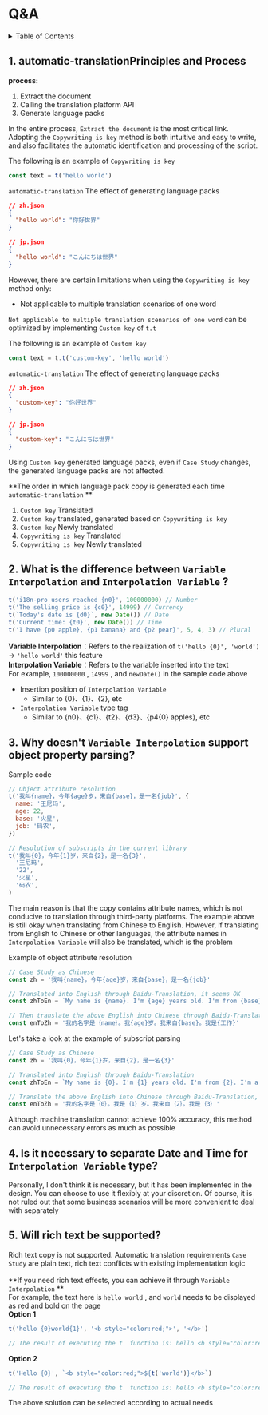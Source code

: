 
# Q&A

<details >
  <summary>Table of Contents</summary>

  &emsp;&emsp;[1. automatic-translationPrinciples and Process](#1-automatic-translationprinciples-and-process)<br/>
  &emsp;&emsp;[2. What is the difference between  `Variable Interpolation`  and  `Interpolation Variable` ?](#2-what-is-the-difference-between--variable-interpolation--and--interpolation-variable-)<br/>
  &emsp;&emsp;[3. Why doesn't  `Variable Interpolation`  support object property parsing?](#3-why-doesnt--variable-interpolation--support-object-property-parsing)<br/>
  &emsp;&emsp;[4. Is it necessary to separate **Date** and **Time** for  `Interpolation Variable`  type?](#4-is-it-necessary-to-separate-date-and-time-for--interpolation-variable--type)<br/>
  &emsp;&emsp;[5. Will rich text be supported?](#5-will-rich-text-be-supported)<br/>

</details>

## 1. automatic-translationPrinciples and Process
**process:**
1. Extract the document
2. Calling the translation platform API
3. Generate language packs

In the entire process,  `Extract the document`  is the most critical link. Adopting the  `Copywriting is key`  method is both intuitive and easy to write, and also facilitates the automatic identification and processing of the script.



The following is an example of  `Copywriting is key` 
```js
const text = t('hello world')
```
 `automatic-translation` The effect of generating language packs
```json
// zh.json
{
  "hello world": "你好世界"
}

// jp.json
{
  "hello world": "こんにちは世界"
}
```
However, there are certain limitations when using the  `Copywriting is key`  method only:



* Not applicable to multiple translation scenarios of one word



 `Not applicable to multiple translation scenarios of one word`  can be optimized by implementing  `Custom key`  of  `t.t` 



The following is an example of  `Custom key` 
```js
const text = t.t('custom-key', 'hello world')
```
 `automatic-translation` The effect of generating language packs
```json
// zh.json
{
  "custom-key": "你好世界"
}

// jp.json
{
  "custom-key": "こんにちは世界"
}
```


Using  `Custom key`  generated language packs, even if  `Case Study`  changes, the generated language packs are not affected.

**The order in which language pack copy is generated each time  `automatic-translation` **
1.  `Custom key` Translated
2.  `Custom key`  translated, generated based on  `Copywriting is key` 
3.  `Custom key` Newly translated
4.  `Copywriting is key` Translated
5.  `Copywriting is key` Newly translated


## 2. What is the difference between  `Variable Interpolation`  and  `Interpolation Variable` ?

```js
t('i18n-pro users reached {n0}', 100000000) // Number
t('The selling price is {c0}', 14999) // Currency
t(`Today's date is {d0}`, new Date()) // Date
t('Current time: {t0}', new Date()) // Time
t('I have {p0 apple}, {p1 banana} and {p2 pear}', 5, 4, 3) // Plural 
```
**Variable Interpolation**：Refers to the realization of  `t('hello {0}', 'world')` → `'hello world'`  this feature<br />**Interpolation Variable**：Refers to the variable inserted into the text<br />For example,  `100000000` ,  `14999` , and  `newDate()`  in the sample code above
* Insertion position of  `Interpolation Variable` 
   * Similar to {0}、{1}、{2}, etc
*  `Interpolation Variable`  type tag
   * Similar to {n0}、{c1}、{t2}、{d3}、{p4{0} apples}, etc


## 3. Why doesn't  `Variable Interpolation`  support object property parsing?
Sample code
```js
// Object attribute resolution
t('我叫{name}，今年{age}岁，来自{base}，是一名{job}', {
  name: '王尼玛',
  age: 22,
  base: '火星',
  job: '码农',
})

// Resolution of subscripts in the current library
t('我叫{0}，今年{1}岁，来自{2}，是一名{3}',
  '王尼玛',
  '22',
  '火星',
  '码农',
)
```
The main reason is that the copy contains attribute names, which is not conducive to translation through third-party platforms. The example above is still okay when translating from Chinese to English. However, if translating from English to Chinese or other languages, the attribute names in  `Interpolation Variable`  will also be translated, which is the problem

Example of object attribute resolution
```js
// Case Study as Chinese
const zh = '我叫{name}，今年{age}岁，来自{base}，是一名{job}'

// Translated into English through Baidu-Translation, it seems OK
const zhToEn = `My name is {name}. I'm {age} years old. I'm from {base}. I'm a {job} `

// Then translate the above English into Chinese through Baidu-Translation, we can find that the translation of {job} has problems, and different translation platforms may have different problems
const enToZh = '我的名字是｛name｝。我{age}岁。我来自{base}。我是{工作}'
```
Let's take a look at the example of subscript parsing
```js
// Case Study as Chinese
const zh = '我叫{0}，今年{1}岁，来自{2}，是一名{3}'

// Translated into English through Baidu-Translation
const zhToEn = `My name is {0}. I'm {1} years old. I'm from {2}. I'm a {3}`

// Translate the above English into Chinese through Baidu-Translation, and the above parameters will not be mismatched
const enToZh = '我的名字是｛0｝。我是｛1｝岁。我来自｛2｝。我是｛3｝'
```
Although machine translation cannot achieve 100% accuracy, this method can avoid unnecessary errors as much as possible
## 4. Is it necessary to separate **Date** and **Time** for  `Interpolation Variable`  type?
Personally, I don't think it is necessary, but it has been implemented in the design. You can choose to use it flexibly at your discretion. Of course, it is not ruled out that some business scenarios will be more convenient to deal with separately
## 5. Will rich text be supported?
Rich text copy is not supported. Automatic translation requirements  `Case Study`  are plain text, rich text conflicts with existing implementation logic<br /><br />**If you need rich text effects, you can achieve it through  `Variable Interpolation` **<br />For example, the text here is  `hello world` , and  `world`  needs to be displayed as red and bold on the page<br />**Option 1**
```js
t('hello {0}world{1}', '<b style="color:red;">', '</b>')

// The result of executing the t  function is: hello <b style="color:red;">world</b>
```
**Option 2**<br />
```js
t('Hello {0}', `<b style="color:red;">${t('world')}</b>`)

// The result of executing the t  function is: hello <b style="color:red;">world</b>
```
The above solution can be selected according to actual needs